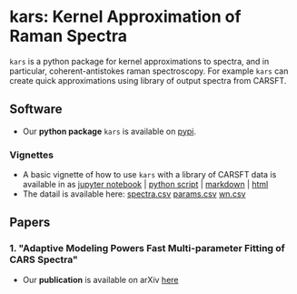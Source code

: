 <!--img src="ex_u.jpg" width="75%"-->


# kars: Kernel Approximation of Raman Spectra

`kars` is a python package for kernel approximations to spectra, and in particular, coherent-antistokes raman spectroscopy. For example `kars` can create quick approximations using library of output spectra from CARSFT. 

## Software

* Our **python package** `kars` is available on [pypi](https://pypi.org/project/kars/).

### Vignettes

* A basic vignette of how to use `kars` with a library of CARSFT data is available in as [jupyter notebook](examples/test.ipynb) | [python script](examples/test.py) | [markdown](examples/test.md) | [html](examples/test.html)
* The datail is available here: [spectra.csv](examples/spectra.csv) [params.csv](examples/params.csv) [wn.csv](examples/wn.csv)

## Papers

### 1. "Adaptive Modeling Powers Fast Multi-parameter Fitting of CARS Spectra" 

* Our **publication** is available on arXiv [here](https://arxiv.org/abs/2111.00917)